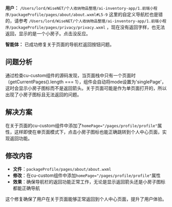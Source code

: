 **用户：**
`/Users/lord/WiseNET/个人收纳物品整理/ai-inventory-app/1.前端小程序/packageProfile/pages/about/about.wxml#L5-9`  这里的自定义导航栏也是错的，请参考 `/Users/lord/WiseNET/个人收纳物品整理/ai-inventory-app/1.前端小程序/packageProfile/pages/privacy/privacy.wxml` ，现在没有返回字样，也无法返回，显示的是一个小房子。点击没反应。

**智能体：**
已成功修复关于页面的导航栏返回按钮问题。

## 问题分析

通过检查cu-custom组件的源码发现，当页面栈中只有一个页面时（getCurrentPages().length === 1），组件会自动将mode设置为'singlePage'，这时会显示小房子图标而不是返回箭头。关于页面可能是作为单页面打开的，所以出现了小房子图标且无法返回的问题。

## 解决方案

在关于页面的cu-custom组件中添加了`homePage="/pages/profile/profile"`属性，这样即使在单页面模式下，点击小房子图标也能正确跳转到个人中心页面，实现返回功能。

## 修改内容

- **文件**：`packageProfile/pages/about/about.wxml`
- **修改**：在cu-custom组件中添加`homePage="/pages/profile/profile"`属性
- **效果**：确保导航栏的返回功能正常工作，无论是显示返回箭头还是小房子图标都能正确导航

这个修复确保了用户在关于页面能够正常返回到个人中心页面，提升了用户体验。